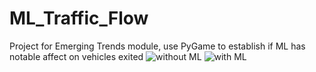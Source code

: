 # ML_Traffic_Flow
Project for Emerging Trends module, use PyGame to establish if ML has notable affect on vehicles exited 
![without ML](https://github.com/user-attachments/assets/d48676ed-7671-4eb1-89b8-b88f7574df53)
![with ML](https://github.com/user-attachments/assets/ce16cefa-b446-4609-b285-81999da814d7)
